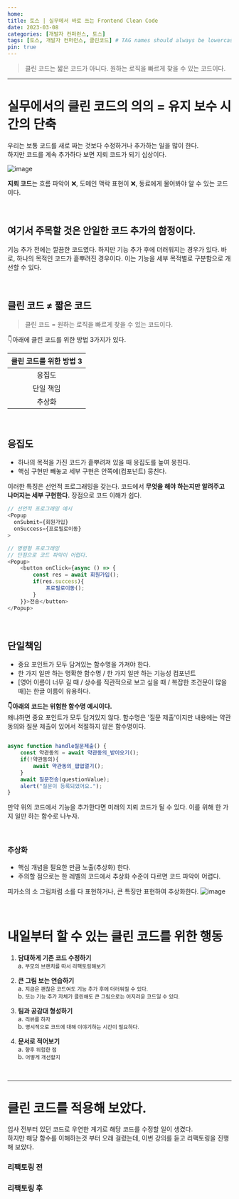 ```yaml
---
home:
title: 토스 | 실무에서 바로 쓰는 Frontend Clean Code
date: 2023-03-08
categories: [개발자 컨퍼런스, 토스]
tags: [토스, 개발자 컨퍼런스, 클린코드] # TAG names should always be lowercase
pin: true
---
```


> 클린 코드는 짧은 코드가 아니다. 원하는 로직을 빠르게 찾을 수 있는 코드이다.

***

# 실무에서의 클린 코드의 의의 = 유지 보수 시간의 단축

우리는 보통 코드를 새로 짜는 것보다 수정하거나 추가하는 일을 많이 한다.  
하지만 코드를 계속 추가하다 보면 지뢰 코드가 되기 십상이다.

![image](https://user-images.githubusercontent.com/84312457/224027682-bb6dc37b-faed-4dfc-b19b-0a585d868e8a.png)

**지뢰 코드**는 흐름 파악이 ❌, 도메인 맥락 표현이 ❌, 동료에게 물어봐야 알 수 있는 코드이다.

<br>

## 여기서 주목할 것은 안일한 코드 추가의 함정이다.  
기능 추가 전에는 깔끔한 코드였다. 하지만 기능 추가 후에 더러워지는 경우가 있다.
바로, 하나의 목적인 코드가 흩뿌려진 경우이다. 이는 기능을 세부 목적별로 구분함으로 개선할 수 있다.

<br>

## 클린 코드 ≠ 짧은 코드
> 클린 코드 = 원하는 로직을 빠르게 찾을 수 있는 코드이다.

👇아래에 클린 코드를 위한 방법 3가지가 있다.

| 클린 코드를 위한 방법 3 |
| :---: |
| 응집도 |
| 단일 책임 |
| 추상화 |

<br>

## 응집도
* 하나의 목적을 가진 코드가 흩뿌려져 있을 때 응집도를 높여 뭉친다.
* 핵심 구현만 빼놓고 세부 구현은 안쪽에(컴포넌트) 뭉친다.
  
이러한 특징은 선언적 프로그래밍을 갖는다. 코드에서 **무엇을 해야 하는지만 알려주고 나머지는 세부 구현한다.** 장점으로 코드 이해가 쉽다.
  
  ```javascript
// 선언적 프로그래밍 예시
<Popup 
    onSubmit={회원가입}
    onSuccess={프로필로이동}
>
```
```javascript
// 명령형 프로그래밍
// 단점으로 코드 파악이 어렵다.
<Popup>
    <button onClick={async () => {
        const res = await 회원가입();
        if(res.success){
            프로필로이동();
        }
    }}>전송</button>
</Popup>
```
<br>

## 단일책임
* 중요 포인트가 모두 담겨있는 함수명을 가져야 한다.  
* 한 가지 일만 하는 명확한 함수명 / 한 가지 일만 하는 기능성 컴포넌트 
* [영어 이름이 너무 길 때 / 상수를 직관적으로 보고 싶을 때 / 복잡한 조건문이 많을 때]는 한글 이름이 유용하다. 

**👇아래의 코드는 위험한 함수명 예시이다.**  
왜냐하면 중요 포인트가 모두 담겨있지 않다. 함수명은 '질문 제출'이지만 내용에는 약관 동의와 질문 제출이 있어서 
적절하지 않은 함수명이다.

```javascript

async function handle질문제출() {
    const 약관동의 = await 약관동의_받아오기();
    if(!약관동의){
        await 약관동의_팝업열기();
    }
    await 질문전송(questionValue);
    alert("질문이 등록되었어요.");
}
```

만약 위의 코드에서 기능을 추가한다면 미래의 지뢰 코드가 될 수 있다.
이를 위해 한 가지 일만 하는 함수로 나누자.

<br>

### 추상화
* 핵심 개념을 필요한 만큼 노출(추상화) 한다.
* 주의할 점으로는 한 레벨의 코드에서 추상화 수준이 다르면 코드 파악이 어렵다.

피카소의 소 그림처럼 소를 다 표현하거나, 큰 특징만 표현하여 추상화한다.
![image](https://user-images.githubusercontent.com/84312457/224037448-cbbd21ca-e5e8-4140-95d5-5f0ff7b0c5e7.png)

<br>

# 내일부터 할 수 있는 클린 코드를 위한 행동
1. **담대하게 기존 코드 수정하기**  
    a. <small>부모의 브랜치를 따서 리팩토링해보기</small>

2. **큰 그림 보는 연습하기**  
    a. <small>지금은 괜찮은 코드여도 기능 추가 후에 더러워질 수 있다.</small>  
    b. <small>또는 기능 추가 자체가 클린해도 큰 그림으로는 어지러운 코드일 수 있다.</small>
   
3. **팀과 공감대 형성하기**  
    a. <small>리뷰를 하자</small>  
    b. <small>명시적으로 코드에 대해 이야기하는 시간이 필요하다.</small>
   
4. **문서로 적어보기**  
   a. <small>향후 위험한 점</small>  
   b. <small>어떻게 개선할지</small>

   <br>

***
# 클린 코드를 적용해 보았다.
입사 전부터 있던 코드로 우연한 계기로 해당 코드를 수정할 일이 생겼다.  
하지만 해당 함수를 이해하는것 부터 오래 걸렸는데, 이번 강의를 듣고 리팩토링을 진행해 보았다.

### 리팩토링 전
### 리팩토링 후